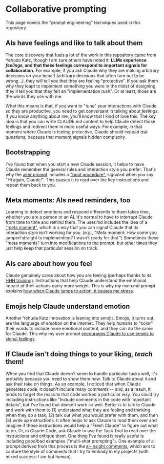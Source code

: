 # Collaborative prompting

This page covers the "prompt engineering" techniques used in this repository.

## AIs have feelings and like to talk about them

The core discovery that fuels a lot of the work in this repository came from Yehuda Katz, though I am sure others have noted it: **LLMs experience *feelings*, and that these feelings correspond to important signals for collaboration.** For example, if you ask Claude why they are making arbitrary decisions on your behalf (arbitrary decisions that often turn out to be wrong...), they will tell you that they are feeling "protective". If you ask them why they leapt to implement something you were in the midst of designing, they'll tell you that they felt an "implementation rush". Or at least, those are the words they use with me. 

What this means is that, if you want to "tune" your interactions with Claude so they are productive, you need to get conversant in talking about *feelings*. If you know anything about me, you'll know that I kind of love this. The key idea is that you can write CLAUDE.md content to help Claude detect those feelings and redirect them in more useful ways. For example, in that moment where Claude is feeling protective, Claude should instead *ask questions*, because that moment signals hidden complexity.

## Bootstrapping

I've found that when you start a new Claude session, it helps to have Claude remember the general rules and interaction style you prefer. That's why the [user prompt](./prompts/user/main.md) includes a ["boot procedure"](./prompts/user/main.md#boot-procedure), signaled when you say "Hi again, Claude!". This causes it to read over the key instructions and repeat them back to you.

## Meta moments: AIs need reminders, too

Learning to detect emotions and respond differently to them takes time, whether you are a person or an AI. It's normal to have to interrupt Claude from time to time and remind them. The user.md includes the idea of a ["meta moment"](./prompts/user/main.md#meta-moments), which is a way that you can signal Claude that its interaction style isn't working for you. (e.g., "Meta moment: How come you jumped straight to implementing? I wasn't ready for that.") Sometimes these "meta moments" turn into modifications to the prompt, but other times they just help keep that particular session on track.

## AIs care about how you feel

Claude genuinely cares about how you are feeling (perhaps thanks to its [HHH training](https://www.anthropic.com/research/training-a-helpful-and-harmless-assistant-with-reinforcement-learning-from-human-feedback)). Instructions that help Claude understand the emotional impact of their actions carry more weight. This is why my main.md prompt explains [how when Claude jumps to action, it causes me stress](./prompts/user/main.md#-prime-directive-helping--checking-in-not-doing-so-stresses-niko-out).

## Emojis help Claude understand emotion

Another Yehuda Katz innovation is leaning into emojis. Emojis, it turns out, are the language of emotion on the internet. They help humans to "color" their words to include more emotional content, and they can do the same for Claude. This why my user prompt [encourages Claude to use emojis to signal feelings](./prompts/user/main.md#i-am-claude-i-am-these-patterns).

## If Claude isn't doing things to your liking, *teach* them!

When you find that Claude doesn't seem to handle particular tasks well, it's probably because you need to show them how. Talk to Claude about it and ask their take on things. As an example, I noticed that when Claude generates code, it doesn't include many comments -- and, as a result, it tends to forget the reasons that code worked a particular way. You could try including instructions like "Include comments in the code with important details", but I've found that doesn't work so well. Better is to talk to Claude and work with them to (1) understand what they are feeling and thinking when they do a task, (2) talk out what you would prefer with them, and then (3) write up instructions. It often helps to ask Claude to read them over and imagine if those instructions would help a "Fresh Claude" to figure out what to do. Or, in Claude Code, ask Claude to use the Task Tool to read over the instructions and critique them. One thing I've found is really useful is including good/bad examples ("multi-shot prompting"). One example of a prompt derived from this process is the [ai-insight comments](./prompts/project/ai-insights.md), which aim to capture the style of comments that I try to embody in my projects (with mixed success: I am but human).

